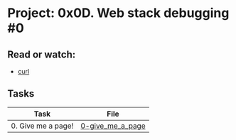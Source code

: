 # Project: 0x0D. Web stack debugging #0

## Read or watch:

* [curl]()
  
## Tasks

| Task | File |
| ---- | ---- |
| 0. Give me a page! | [0-give_me_a_page](./0-give_me_a_page) |

